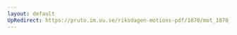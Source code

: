 ```yaml
---
layout: default
UpRedirect: https://pruto.im.uu.se/riksdagen-motions-pdf/1870/mot_1870__ak__218/mot_1870__ak__218-003.pdf
---
```

